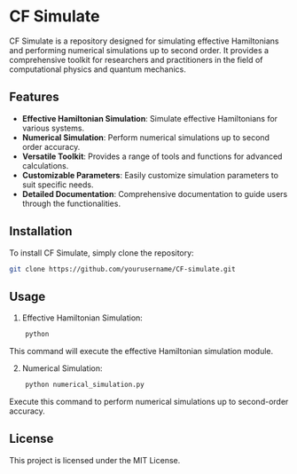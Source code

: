 # CF Simulate

CF Simulate is a repository designed for simulating effective Hamiltonians and performing numerical simulations up to second order. It provides a comprehensive toolkit for researchers and practitioners in the field of computational physics and quantum mechanics.

## Features

- **Effective Hamiltonian Simulation**: Simulate effective Hamiltonians for various systems.
- **Numerical Simulation**: Perform numerical simulations up to second order accuracy.
- **Versatile Toolkit**: Provides a range of tools and functions for advanced calculations.
- **Customizable Parameters**: Easily customize simulation parameters to suit specific needs.
- **Detailed Documentation**: Comprehensive documentation to guide users through the functionalities.

## Installation

To install CF Simulate, simply clone the repository:

```bash
git clone https://github.com/yourusername/CF-simulate.git
```

## Usage

1. Effective Hamiltonian Simulation:

```bash
    python
```
This command will execute the effective Hamiltonian simulation module.

2. Numerical Simulation:

```bash
    python numerical_simulation.py
```
Execute this command to perform numerical simulations up to second-order accuracy.

<!--Documentation
For detailed instructions and documentation on how to use CF Simulate, please refer to the Documentation file.-->

<!--
## Contribution

Contributions are welcome! If you'd like to contribute to CF Simulate, please follow these steps:

    Fork the repository
    Create your feature branch (git checkout -b feature/YourFeature)
    Commit your changes (git commit -am 'Add some feature')
    Push to the branch (git push origin feature/YourFeature)
    Create a new Pull Request
-->

## License

This project is licensed under the MIT License.

<!-- ## Contact
For any inquiries or suggestions, please feel free to reach out to Your Name.
